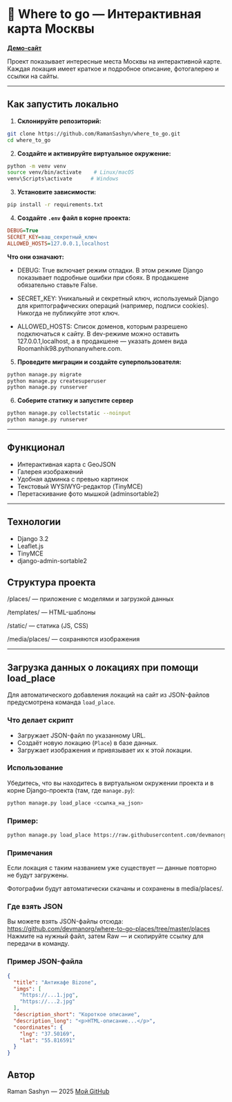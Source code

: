 # 📍 Where to go — Интерактивная карта Москвы

[**Демо-сайт**](https://Roomanhik98.pythonanywhere.com/)

Проект показывает интересные места Москвы на интерактивной карте. Каждая локация имеет краткое и подробное описание, фотогалерею и ссылки на сайты.

---

##  Как запустить локально

1. **Склонируйте репозиторий:**

```bash
git clone https://github.com/RamanSashyn/where_to_go.git
cd where_to_go
```

2. **Создайте и активируйте виртуальное окружение:**

```bash
python -m venv venv
source venv/bin/activate    # Linux/macOS
venv\Scripts\activate      # Windows
```

3. **Установите зависимости:**

```bash
pip install -r requirements.txt
```

4. **Создайте `.env` файл в корне проекта:**

```ini
DEBUG=True
SECRET_KEY=ваш_секретный_ключ
ALLOWED_HOSTS=127.0.0.1,localhost
```

**Что они означают:**
- DEBUG:
True включает режим отладки. В этом режиме Django показывает подробные ошибки при сбоях.
В продакшене обязательно ставьте False.

- SECRET_KEY:
Уникальный и секретный ключ, используемый Django для криптографических операций (например, подписи cookies).
Никогда не публикуйте этот ключ.

- ALLOWED_HOSTS:
Список доменов, которым разрешено подключаться к сайту. В dev-режиме можно оставить 127.0.0.1,localhost,
а в продакшене — указать домен вида Roomanhik98.pythonanywhere.com.

5. **Проведите миграции и создайте суперпользователя:**

```bash
python manage.py migrate
python manage.py createsuperuser
python manage.py runserver
```

6. **Соберите статику и запустите сервер**
```bash
python manage.py collectstatic --noinput
python manage.py runserver
```

---

## Функционал

* Интерактивная карта с GeoJSON
* Галерея изображений
* Удобная админка с превью картинок
* Текстовый WYSIWYG-редактор (TinyMCE)
* Перетаскивание фото мышкой (adminsortable2)

---

## Технологии

* Django 3.2
* Leaflet.js
* TinyMCE
* django-admin-sortable2

## Структура проекта
/places/ — приложение с моделями и загрузкой данных

/templates/ — HTML-шаблоны

/static/ — статика (JS, CSS)

/media/places/ — сохраняются изображения

---

## Загрузка данных о локациях при помощи load_place

Для автоматического добавления локаций на сайт из JSON-файлов предусмотрена команда `load_place`.

### Что делает скрипт

- Загружает JSON-файл по указанному URL.
- Создаёт новую локацию (`Place`) в базе данных.
- Загружает изображения и привязывает их к этой локации.

### Использование

Убедитесь, что вы находитесь в виртуальном окружении проекта и в корне Django-проекта (там, где `manage.py`):

```bash
python manage.py load_place <ссылка_на_json>
```

### Пример:
```bash
python manage.py load_place https://raw.githubusercontent.com/devmanorg/where-to-go-places/master/places/anticafe_bizone.json
```
### Примечания
Если локация с таким названием уже существует — данные повторно не будут загружены.

Фотографии будут автоматически скачаны и сохранены в media/places/.

### Где взять JSON
Вы можете взять JSON-файлы отсюда:
https://github.com/devmanorg/where-to-go-places/tree/master/places
Нажмите на нужный файл, затем Raw — и скопируйте ссылку для передачи в команду.

### Пример JSON-файла
```json
{
  "title": "Антикафе Bizone",
  "imgs": [
    "https://...1.jpg",
    "https://...2.jpg"
  ],
  "description_short": "Короткое описание",
  "description_long": "<p>HTML-описание...</p>",
  "coordinates": {
    "lng": "37.50169",
    "lat": "55.816591"
  }
}
```

## Автор

Raman Sashyn — 2025
[Мой GitHub](https://github.com/RamanSashyn)
